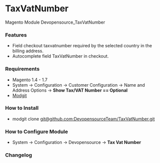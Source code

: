 TaxVatNumber
============

Magento Module Devopensource_TaxVatNumber


### Features

* Field checkout taxvatnumber required by the selected country in the billing address.
* Autocomplete field TaxVatNumber in checkout.

### Requirements

* Magento 1.4 - 1.7
* System -> Configuration -> Customer Configuration -> Name and Address Options -> **Show Tax/VAT Number == Optional**
* [Modgit](https://github.com/jreinke/modgit "Install modgit")


### How to Install

* modgit clone [git@github.com:DevopensourceTeam/TaxVatNumber.git](git@github.com:DevopensourceTeam/TaxVatNumber.git)


### How to Configure Module

* System -> Configuration -> Devopensource ->
**Tax Vat Number**

### Changelog



